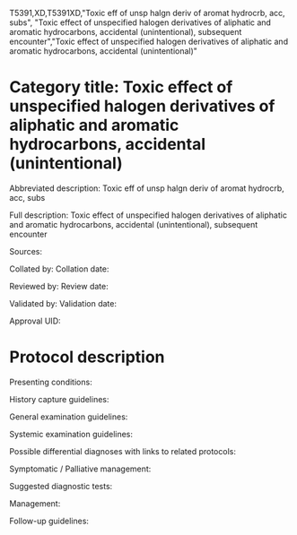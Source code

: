 T5391,XD,T5391XD,"Toxic eff of unsp halgn deriv of aromat hydrocrb, acc, subs", "Toxic effect of unspecified halogen derivatives of aliphatic and aromatic hydrocarbons, accidental (unintentional), subsequent encounter","Toxic effect of unspecified halogen derivatives of aliphatic and aromatic hydrocarbons, accidental (unintentional)"
# Category title: Toxic effect of unspecified halogen derivatives of aliphatic and aromatic hydrocarbons, accidental (unintentional)

Abbreviated description: Toxic eff of unsp halgn deriv of aromat hydrocrb, acc, subs

Full description: Toxic effect of unspecified halogen derivatives of aliphatic and aromatic hydrocarbons, accidental (unintentional), subsequent encounter

Sources:

Collated by:
Collation date:

Reviewed by:
Review date:

Validated by:
Validation date:

Approval UID:

# Protocol description

Presenting conditions:

History capture guidelines:

General examination guidelines:

Systemic examination guidelines:

Possible differential diagnoses with links to related protocols:

Symptomatic / Palliative management:

Suggested diagnostic tests:

Management:

Follow-up guidelines:
